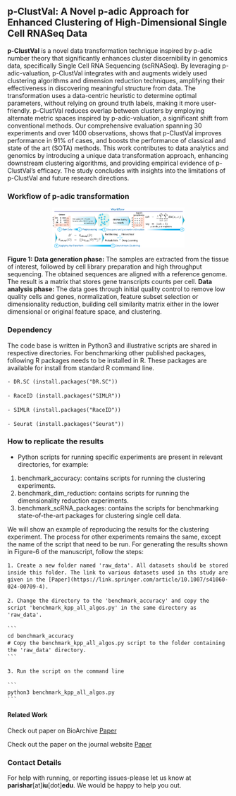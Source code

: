 ## p-ClustVal: A Novel p-adic Approach for Enhanced Clustering of High-Dimensional Single Cell RNASeq Data

**p-ClustVal** is a novel data transformation technique inspired by p-adic number theory that significantly enhances cluster discernibility in genomics data, specifically Single Cell RNA Sequencing (scRNASeq). By leveraging p-adic-valuation, p-ClustVal integrates with and augments
widely used clustering algorithms and dimension reduction techniques, amplifying their effectiveness in discovering meaningful structure from data. The transformation uses a data-centric heuristic to determine optimal parameters, without relying on ground truth labels, making it more user-friendly. p-ClustVal reduces overlap between clusters by employing alternate metric spaces inspired by p-adic-valuation, a significant shift from conventional methods. Our comprehensive evaluation spanning 30 experiments and over 1400 observations, shows that p-ClustVal improves performance in 91% of cases, and boosts the performance of classical and state of the art (SOTA) methods. This work contributes to data analytics and genomics by introducing a unique data transformation approach, enhancing downstream clustering algorithms, and providing empirical evidence of p-ClustVal’s efficacy. The study concludes with insights into the limitations of p-ClustVal and future research directions.


### Workflow of p-adic transformation

<div align="center">
  <img src="images/Figure4.jpg" alt="Image description" width="300">
  </br>
</div>

__Figure 1:__ **Data generation phase:** The samples are extracted from the tissue of interest, followed by cell library preparation and high throughput sequencing. The obtained sequences are aligned with a reference genome. The result is a matrix that stores gene transcripts counts per cell. **Data analysis phase:** The data goes through initial quality control to remove low quality cells and genes, normalization, feature subset selection or dimensionality reduction, building cell similarity matrix either in the lower dimensional or original feature space, and clustering.


### Dependency

The code base is written in Python3 and illustrative scripts are shared in respective directories. For benchmarking other published packages, following R packages needs to be installed in R. These packages are available for install from standard R command line.

	- DR.SC (install.packages("DR.SC"))

	- RaceID (install.packages("SIMLR"))

	- SIMLR (install.packages("RaceID"))

	- Seurat (install.packages("Seurat"))


### How to replicate the results

- Python scripts for running specific experiments are present in relevant directories, for example:

1. benchmark_accuracy: contains scripts for running the clustering experiments.
2. benchmark_dim_reduction: contains scripts for running the dimensionality reduction experiments.
3. benchmark_scRNA_packages: contains the scripts for benchmarking state-of-the-art packages for clustering single cell data. 

We will show an example of reproducing the results for the clustering experiment. The process for other experiments remains the same, except the name of the script that need to be run. For generating the results shown in Figure-6 of the manuscript, follow the steps:

	1. Create a new folder named 'raw_data'. All datasets should be stored inside this folder. The link to various datasets used in ths study are given in the [Paper](https://link.springer.com/article/10.1007/s41060-024-00709-4).

	2. Change the directory to the 'benchmark_accuracy' and copy the script 'benchmark_kpp_all_algos.py' in the same directory as 'raw_data'.

	```
	cd benchmark_accuracy
	# Copy the benchmark_kpp_all_algos.py script to the folder containing the 'raw_data' directory.
	```

	3. Run the script on the command line

	```
	python3 benchmark_kpp_all_algos.py
	```


#### Related Work

Check out paper on BioArchive [Paper](https://www.biorxiv.org/content/10.1101/2024.10.18.619153v2)

Check out the paper on the journal website [Paper](https://link.springer.com/article/10.1007/s41060-024-00709-4)

### Contact Details

For help with running, or reporting issues-please let us know at __parishar__[at]__iu__[dot]__edu__. We would be happy to help you out.


